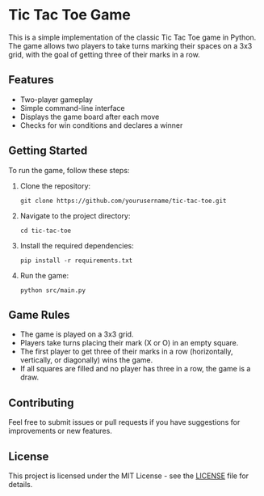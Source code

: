 # Tic Tac Toe Game

This is a simple implementation of the classic Tic Tac Toe game in Python. The game allows two players to take turns marking their spaces on a 3x3 grid, with the goal of getting three of their marks in a row.

## Features

- Two-player gameplay
- Simple command-line interface
- Displays the game board after each move
- Checks for win conditions and declares a winner

## Getting Started

To run the game, follow these steps:

1. Clone the repository:
   ```
   git clone https://github.com/yourusername/tic-tac-toe.git
   ```

2. Navigate to the project directory:
   ```
   cd tic-tac-toe
   ```

3. Install the required dependencies:
   ```
   pip install -r requirements.txt
   ```

4. Run the game:
   ```
   python src/main.py
   ```

## Game Rules

- The game is played on a 3x3 grid.
- Players take turns placing their mark (X or O) in an empty square.
- The first player to get three of their marks in a row (horizontally, vertically, or diagonally) wins the game.
- If all squares are filled and no player has three in a row, the game is a draw.

## Contributing

Feel free to submit issues or pull requests if you have suggestions for improvements or new features.

## License

This project is licensed under the MIT License - see the [LICENSE](LICENSE) file for details.